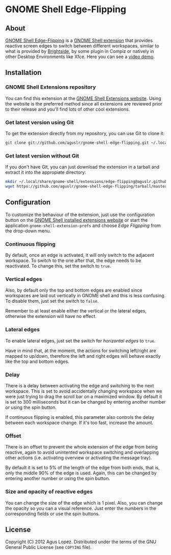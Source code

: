 # GNOME Shell Edge-Flipping

## About

[GNOME Shell Edge-Flipping](http://aguslr.github.com/gnome-shell-edge-flipping/) is a [GNOME Shell extension](https://live.gnome.org/GnomeShell/Extensions) that provides reactive screen edges to switch between different workspaces, similar to what is provided by [Brightside](http://catmur.co.uk/brightside/), by some plugin in Compiz or natively in other Desktop Environments like Xfce. Here you can see a [video demo](https://www.youtube.com/watch?v=6BSyOEjRyTc).

## Installation

### GNOME Shell Extensions repository

You can find this extension at the [GNOME Shell Extensions website](https://extensions.gnome.org/extension/275/edge-flipping/). Using the website is the preferred method since all extensions are reviewed prior to their release and you'll find lots of other cool extensions.

### Get latest version using Git

To get the extension directly from my repository, you can use Git to clone it:

```sh
git clone git://github.com/aguslr/gnome-shell-edge-flipping.git ~/.local/share/gnome-shell/extensions/edge-flipping@aguslr.github.com
```

### Get latest version without Git

If you don't have Git, you can just download the extension in a tarball and extract it into the appropiate directory:

```sh
mkdir ~/.local/share/gnome-shell/extensions/edge-flipping@aguslr.github.com && cd $_
wget https://github.com/aguslr/gnome-shell-edge-flipping/tarball/master -O - | tar -xzv --strip-components 1
```

## Configuration

To customize the behaviour of the extension, just use the configuration button on the [GNOME Shell installed extensions website](https://extensions.gnome.org/local/) or start the application  `gnome-shell-extension-prefs` and choose *Edge Fligpping* from the drop-down menu.

### Continuous flipping

By default, once an edge is activated, it will only switch to the adjacent workspace. To switch to the one after that, the edge needs to be reactivated. To change this, set the switch to `true`.

### Vertical edges

Also, by default only the top and bottom edges are enabled since workspaces are laid out vertically in GNOME shell and this is less confusing. To disable them, just set the switch to `false`.

Remember to at least enable either the vertical or the lateral edges, otherwise the extension will have no effect.

### Lateral edges

To enable lateral edges, just set the switch for *horizontal edges* to `true`.

Have in mind that, at the moment, the actions for switching left/right are mapped to up/down, therefore the left and right edges will behave exactly like the top and bottom edges.

### Delay

There is a delay between activating the edge and switching to the next workspace. This is set to avoid accidentally changing workspace when we were just trying to drag the scroll bar on a maximized window. By default it is set to 300 milliseconds but it can be changed by entering another number or using the spin button.

If continuous flipping is enabled, this parameter also controls the delay between each workspace change. If it's too fast, increase the amount.

### Offset

There is an offset to prevent the whole extension of the edge from being reactive, again to avoid unintented workspace switching and overlapping other actions (i.e. activating overview or activating the message tray).

By default it is set to 5% of the length of the edge from both ends, that is, only the middle 90% of the edge is used. Again, this can be changed by entering another number or using the spin button.

### Size and opacity of reactive edges

You can change the size of the edge which is 1 pixel. Also, you can change the opacity so you can a visual reference. Just enter the numbers in the corresponding fields or use the spin buttons.

## License

Copyright (C) 2012 Agus Lopez. Distributed under the terms of the GNU General Public License (see `COPYING` file).
